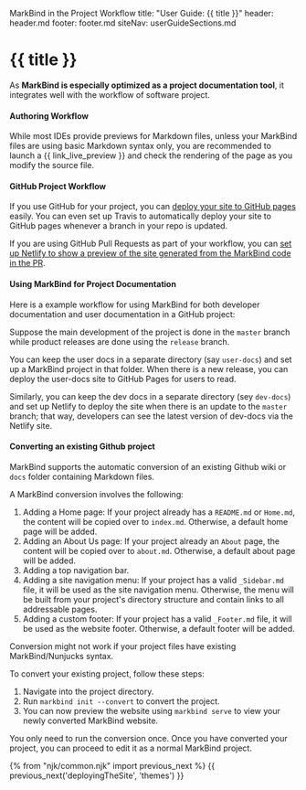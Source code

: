 <variable name="title" id="title">MarkBind in the Project Workflow</variable>
<frontmatter>
  title: "User Guide: {{ title }}"
  header: header.md
  footer: footer.md
  siteNav: userGuideSections.md
</frontmatter>

# {{ title }}

<span class="lead">

As **MarkBind is especially optimized as a project documentation tool**, it integrates well with the workflow of software project.
</span>

#### Authoring Workflow

While most IDEs provide previews for Markdown files, unless your MarkBind files are using basic Markdown syntax only, you are recommended to launch a {{ link_live_preview }} and check the rendering of the page as you modify the source file.

#### GitHub Project Workflow

If you use GitHub for your project, you can [deploy your site to GitHub pages](deployingTheSite.html#deploying-to-github-pages) easily. You can even set up Travis to automatically deploy your site to GitHub pages whenever a branch in your repo is updated.

If you are using GitHub Pull Requests as part of your workflow, you can [set up Netlify to show a preview of the site generated from the MarkBind code in the PR](deployingTheSite.html#deploying-to-netlify).

#### Using MarkBind for Project Documentation

Here is a example workflow for using MarkBind for both developer documentation and user documentation in a GitHub project:

<div class="indented">

Suppose the main development of the project is done in the `master` branch while product releases are done using the `release` branch.

You can keep the user docs in a separate directory (say `user-docs`) and set up a MarkBind project in that folder. When there is a new release, you can deploy the user-docs site to GitHub Pages for users to read.

Similarly, you can keep the dev docs in a separate directory (sey `dev-docs`) and set up Netlify to deploy the site when there is an update to the `master` branch; that way, developers can see the latest version of dev-docs via the Netlify site.
</div>

#### Converting an existing Github project

MarkBind supports the automatic conversion of an existing Github wiki or `docs` folder containing Markdown files.

A MarkBind conversion involves the following:
1. Adding a Home page: If your project already has a `README.md` or `Home.md`, the content will be copied over to `index.md`. Otherwise, a default home page will be added.
2. Adding an About Us page: If your project already an `About` page, the content will be copied over to `about.md`. Otherwise, a default about page will be added.
3. Adding a top navigation bar.
4. Adding a site navigation menu: If your project has a valid `_Sidebar.md` file, it will be used as the site navigation menu. Otherwise, the menu will be built from your project's directory structure and contain links to all addressable pages.   
5. Adding a custom footer: If your project has a valid `_Footer.md` file, it will be used as the website footer. Otherwise, a default footer will be added.

<box type="warning">
    Conversion might not work if your project files have existing MarkBind/Nunjucks syntax. 
</box>

To convert your existing project, follow these steps:
1. Navigate into the project directory.
2. Run `markbind init --convert` to convert the project.
3. You can now preview the website using `markbind serve` to view your newly converted MarkBind website.

<box type="info">
    You only need to run the conversion once. Once you have converted your project, you can proceed to edit it as a normal MarkBind project.
</box> 

{% from "njk/common.njk" import previous_next %}
{{ previous_next('deployingTheSite', 'themes') }}
